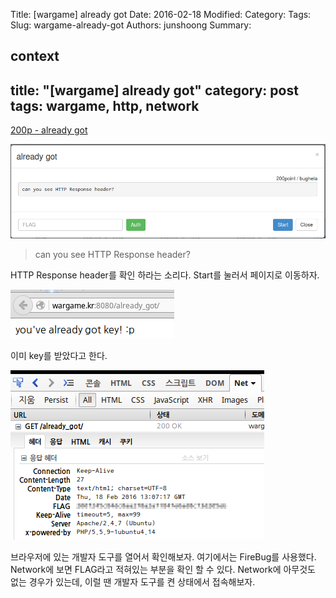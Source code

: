 Title: [wargame] already got
Date: 2016-02-18
Modified:
Category:
Tags:
Slug: wargame-already-got
Authors: junshoong
Summary:


context
---
title: "[wargame] already got"
category: post
tags: wargame, http, network
---
[200p - already got](http://wargame.kr:8080/already_got/)


![문제 화면](/images/2016-02-18/01.png)

> can you see HTTP Response header?

HTTP Response header를 확인 하라는 소리다.
Start를 눌러서 페이지로 이동하자.

![you've already got key! :p](/images/2016-02-18/02.png)


이미 key를 받았다고 한다.

![결과 화면](/images/2016-02-18/03.png)


브라우저에 있는 개발자 도구를 열어서 확인해보자. 여기에서는 FireBug를 사용했다. Network에 보면 FLAG라고 적혀있는 부분을 확인 할 수 있다. Network에 아무것도 없는 경우가 있는데, 이럴 땐 개발자 도구를 켠 상태에서 접속해보자.
